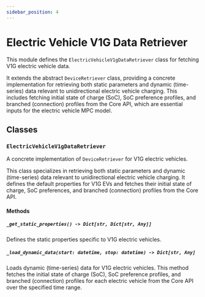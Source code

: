 ```yaml
---
sidebar_position: 4
---
```


# Electric Vehicle V1G Data Retriever

This module defines the `ElectricVehicleV1gDataRetriever` class for fetching V1G electric vehicle data.

It extends the abstract `DeviceRetriever` class, providing a concrete implementation for retrieving both static parameters and dynamic (time-series) data relevant to unidirectional electric vehicle charging. This includes fetching initial state of charge (SoC), SoC preference profiles, and branched (connection) profiles from the Core API, which are essential inputs for the electric vehicle MPC model.

## Classes

### `ElectricVehicleV1gDataRetriever`

A concrete implementation of `DeviceRetriever` for V1G electric vehicles.

This class specializes in retrieving both static parameters and dynamic (time-series) data relevant to unidirectional electric vehicle charging. It defines the default properties for V1G EVs and fetches their initial state of charge, SoC preferences, and branched (connection) profiles from the Core API.

#### Methods

##### `_get_static_properties() -> Dict[str, Dict[str, Any]]`

Defines the static properties specific to V1G electric vehicles.

##### `_load_dynamic_data(start: datetime, stop: datetime) -> Dict[str, Any]`

Loads dynamic (time-series) data for V1G electric vehicles. This method fetches the initial state of charge (SoC), SoC preference profiles, and branched (connection) profiles for each electric vehicle from the Core API over the specified time range.